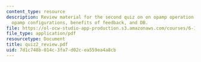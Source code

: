 ```yaml
---
content_type: resource
description: Review material for the second quiz on on opamp operation, general relations,
  opamp configurations, benefits of feedback, and DB.
file: https://ol-ocw-studio-app-production.s3.amazonaws.com/courses/6-101-introductory-analog-electronics-laboratory-spring-2007/7d1c748b014c3fa7d02cea559ea4a8cb_quiz2_review.pdf
file_type: application/pdf
resourcetype: Document
title: quiz2_review.pdf
uid: 7d1c748b-014c-3fa7-d02c-ea559ea4a8cb
---
```

